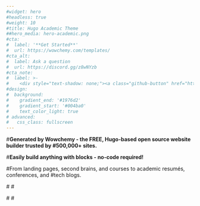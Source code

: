 ```yaml
---
#widget: hero
#headless: true
#weight: 10
#title: Hugo Academic Theme
##hero_media: hero-academic.png
#cta:
#  label: '**Get Started**'
#  url: https://wowchemy.com/templates/
#cta_alt:
#  label: Ask a question
#  url: https://discord.gg/z8wNYzb
#cta_note:
#  label: >-
#    <div style="text-shadow: none;"><a class="github-button" href="https://github.com/wowchemy/wowchemy-hugo-themes" data-icon="octicon-star" data-size="large" data-show-count="true" aria-label="Star">Star Wowchemy Website Builder</a></div><div style="text-shadow: none;"><a class="github-button" href="https://github.com/wowchemy/starter-hugo-academic" data-icon="octicon-star" data-size="large" data-show-count="true" aria-label="Star">Star the Academic template</a></div>
#design:
#  background:
#    gradient_end: '#1976d2'
#    gradient_start: '#004ba0'
#    text_color_light: true
# advanced:
#   css_class: fullscreen
---
```


#**Generated by Wowchemy - the FREE, Hugo-based open source website builder trusted by #500,000+ sites.**

#**Easily build anything with blocks - no-code required!**

#From landing pages, second brains, and courses to academic resumés, conferences, and #tech blogs.

#<!--Custom spacing-->
#<div class="mb-3"></div>
#<!--GitHub Button JS-->
#<script async defer src="https://buttons.github.io/buttons.js"></script>
